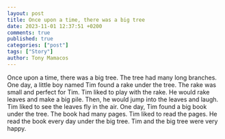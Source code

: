 ```yaml
---
layout: post
title: Once upon a time, there was a big tree
date: 2023-11-01 12:37:51 +0200
comments: true
published: true
categories: ["post"]
tags: ["Story"]
author: Tony Mamacos
---
```

Once upon a time, there was a big tree. The tree had many long branches. One day, a little boy named Tim found a rake under the tree. The rake was small and perfect for Tim.
Tim liked to play with the rake. He would rake leaves and make a big pile. Then, he would jump into the leaves and laugh. Tim liked to see the leaves fly in the air.
One day, Tim found a big book under the tree. The book had many pages. Tim liked to read the pages. He read the book every day under the big tree. Tim and the big tree were very happy.
